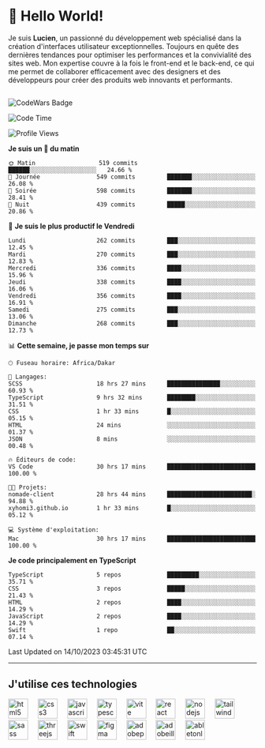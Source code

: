 # 👋 Hello World!

Je suis **Lucien**, un passionné du développement web spécialisé dans la création d'interfaces utilisateur exceptionnelles. Toujours en quête des dernières tendances pour optimiser les performances et la convivialité des sites web. Mon expertise couvre à la fois le front-end et le back-end, ce qui me permet de collaborer efficacement avec des designers et des développeurs pour créer des produits web innovants et performants.

##

![CodeWars Badge](https://www.codewars.com/users/xyhomi3/badges/small)

<!--START_SECTION:waka-->
![Code Time](http://img.shields.io/badge/Code%20Time-117%20hrs-blue)

![Profile Views](http://img.shields.io/badge/Vues%20du%20profil-21-blue)

**Je suis un 🐤 du matin** 

```text
🌞 Matin                  519 commits         ██████░░░░░░░░░░░░░░░░░░░   24.66 % 
🌆 Journée                549 commits         ███████░░░░░░░░░░░░░░░░░░   26.08 % 
🌃 Soirée                 598 commits         ███████░░░░░░░░░░░░░░░░░░   28.41 % 
🌙 Nuit                   439 commits         █████░░░░░░░░░░░░░░░░░░░░   20.86 % 
```
📅 **Je suis le plus productif le Vendredi** 

```text
Lundi                    262 commits         ███░░░░░░░░░░░░░░░░░░░░░░   12.45 % 
Mardi                    270 commits         ███░░░░░░░░░░░░░░░░░░░░░░   12.83 % 
Mercredi                 336 commits         ████░░░░░░░░░░░░░░░░░░░░░   15.96 % 
Jeudi                    338 commits         ████░░░░░░░░░░░░░░░░░░░░░   16.06 % 
Vendredi                 356 commits         ████░░░░░░░░░░░░░░░░░░░░░   16.91 % 
Samedi                   275 commits         ███░░░░░░░░░░░░░░░░░░░░░░   13.06 % 
Dimanche                 268 commits         ███░░░░░░░░░░░░░░░░░░░░░░   12.73 % 
```


📊 **Cette semaine, je passe mon temps sur** 

```text
🕑︎ Fuseau horaire: Africa/Dakar

💬 Langages: 
SCSS                     18 hrs 27 mins      ███████████████░░░░░░░░░░   60.93 % 
TypeScript               9 hrs 32 mins       ████████░░░░░░░░░░░░░░░░░   31.51 % 
CSS                      1 hr 33 mins        █░░░░░░░░░░░░░░░░░░░░░░░░   05.15 % 
HTML                     24 mins             ░░░░░░░░░░░░░░░░░░░░░░░░░   01.37 % 
JSON                     8 mins              ░░░░░░░░░░░░░░░░░░░░░░░░░   00.48 % 

🔥 Éditeurs de code: 
VS Code                  30 hrs 17 mins      █████████████████████████   100.00 % 

🐱‍💻 Projets: 
nomade-client            28 hrs 44 mins      ████████████████████████░   94.88 % 
xyhomi3.github.io        1 hr 33 mins        █░░░░░░░░░░░░░░░░░░░░░░░░   05.12 % 

💻 Système d'exploitation: 
Mac                      30 hrs 17 mins      █████████████████████████   100.00 % 
```

**Je code principalement en TypeScript** 

```text
TypeScript               5 repos             █████████░░░░░░░░░░░░░░░░   35.71 % 
CSS                      3 repos             █████░░░░░░░░░░░░░░░░░░░░   21.43 % 
HTML                     2 repos             ████░░░░░░░░░░░░░░░░░░░░░   14.29 % 
JavaScript               2 repos             ████░░░░░░░░░░░░░░░░░░░░░   14.29 % 
Swift                    1 repo              ██░░░░░░░░░░░░░░░░░░░░░░░   07.14 % 
```




 Last Updated on 14/10/2023 03:45:31 UTC
<!--END_SECTION:waka-->
---

## J'utilise ces technologies

<div align="left">
  <img src="https://skillicons.dev/icons?i=html" height="40" alt="html5 logo"  />
  <img width="12" />
  <img src="https://skillicons.dev/icons?i=css" height="40" alt="css3 logo"  />
  <img width="12" />
  <img src="https://skillicons.dev/icons?i=js" height="40" alt="javascript logo"  />
  <img width="12" />
  <img src="https://skillicons.dev/icons?i=ts" height="40" alt="typescript logo"  />
  <img width="12" />
  <img src="https://skillicons.dev/icons?i=vite" height="40" alt="vite logo"  />
  <img width="12" />
  <img src="https://skillicons.dev/icons?i=react" height="40" alt="react logo"  />
  <img width="12" />
  <img src="https://cdn.jsdelivr.net/gh/devicons/devicon/icons/nodejs/nodejs-original.svg" height="40" alt="nodejs logo"  />
  <img width="12" />
  <img src="https://skillicons.dev/icons?i=tailwind" height="40" alt="tailwindcss logo"  />
  <img width="12" />
  <img src="https://skillicons.dev/icons?i=sass" height="40" alt="sass logo"  />
  <img width="12" />
  <img src="https://skillicons.dev/icons?i=threejs" height="40" alt="threejs logo"  />
  <img width="12" />
  <img src="https://skillicons.dev/icons?i=swift" height="40" alt="swift logo"  />
  <img width="12" />
  <img src="https://skillicons.dev/icons?i=figma" height="40" alt="figma logo"  />
  <img width="12" />
  <img src="https://skillicons.dev/icons?i=ps" height="40" alt="adobephotoshop logo"  />
  <img width="12" />
  <img src="https://skillicons.dev/icons?i=ai" height="40" alt="adobeillustrator logo"  />
  <img width="12" />
  <img src="https://skillicons.dev/icons?i=ableton" height="40" alt="abletonlive logo"  />
</div>



